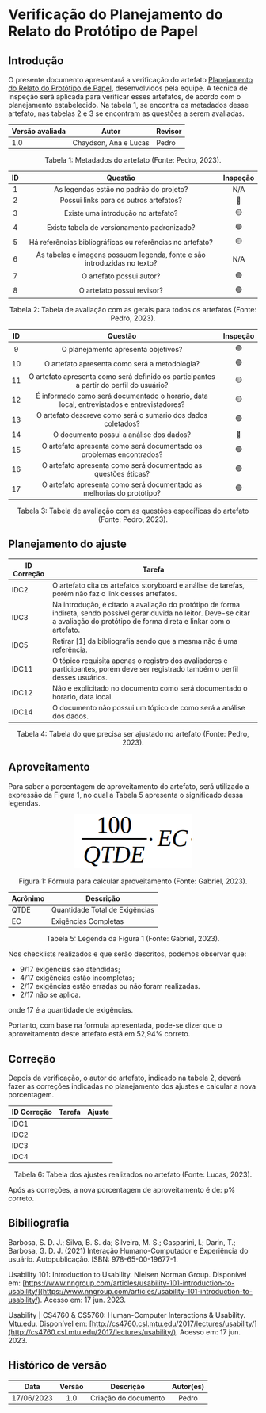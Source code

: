 # Verificação do Planejamento do Relato do Protótipo de Papel

## Introdução

O presente documento apresentará a verificação do artefato [Planejamento do Relato do Protótipo de Papel](../../design-avaliacao-desenvolvimento/nivel2/prototipoDePapel/planejamentoRelatoResultadosAvaliacaoPrototipoPapel.md), desenvolvidos pela equipe. A técnica de inspeção será aplicada para verificar esses artefatos, de acordo com o planejamento estabelecido. Na tabela 1, se encontra os metadados desse artefato, nas tabelas 2 e 3 se encontram as questões a serem avaliadas.

<center>

| Versão avaliada | Autor                 | Revisor |
| ---------------- | --------------------- | ------- |
| 1.0              | Chaydson, Ana e Lucas | Pedro   |

</center>

<div style="text-align: center">
<p> Tabela 1: Metadados do artefato (Fonte: Pedro, 2023). </p>
</div>

| ID |                                 Questão                                 | Inspeção |
| :-: | :-----------------------------------------------------------------------: | :--------: |
| 1 |                 As legendas estão no padrão do projeto?                 |    N/A    |
| 2 |                  Possui links para os outros artefatos?                  |     🔴     |
| 3 |                   Existe uma introdução no artefato?                   |     🟡     |
| 4 |                Existe tabela de versionamento padronizado?                |     🟢     |
| 5 |      Há referências bibliográficas ou referências no artefato?      |     🟡     |
| 6 | As tabelas e imagens possuem legenda, fonte e são introduzidas no texto? |    N/A    |
| 7 |                         O artefato possui autor?                         |     🟢     |
| 8 |                        O artefato possui revisor?                        |     🟢     |

<div style="text-align: center">
<p> Tabela 2: Tabela de avaliação com as gerais para todos os artefatos (Fonte: Pedro, 2023). </p>
</div>

| ID |                                          Questão                                          | Inspeção |
| :-: | :-----------------------------------------------------------------------------------------: | :--------: |
| 9 |                             O planejamento apresenta objetivos?                             |     🟢     |
| 10 |                       O artefato apresenta como será a metodologia?                       |     🟢     |
| 11 |  O artefato apresenta como será definido os participantes a partir do perfil do usuário?  |     🟡     |
| 12 | É informado como será documentado o horario, data local, entrevistados e entrevistadores? |     🟡     |
| 13 |               O artefato descreve como será o sumario dos dados coletados?               |     🟢     |
| 14 |                          O documento possui a análise dos dados?                          |     🔴     |
| 15 |            O artefato apresenta como será documentado os problemas encontrados?            |     🟢     |
| 16 |              O artefato apresenta como será documentado as questões éticas?              |     🟢     |
| 17 |           O artefato apresenta como será documentado as melhorias do protótipo?           |     🟢     |

<div style="text-align: center">
<p> Tabela 3: Tabela de avaliação com as questões específicas do artefato (Fonte: Pedro, 2023). </p>
</div>

## Planejamento do ajuste

| ID Correção | Tarefa                                                                                                                                                                                              |
| ------------- | --------------------------------------------------------------------------------------------------------------------------------------------------------------------------------------------------- |
| IDC2          | O artefato cita os artefatos storyboard e análise de tarefas, porém não faz o link desses artefatos.                                                                                             |
| IDC3          | Na introdução, é citado a avaliação do protótipo de forma indireta, sendo possivel gerar duvida no leitor. Deve-se citar a avaliação do protótipo de forma direta e linkar com o artefato. |
| IDC5          | Retirar [1] da bibliografia sendo que a mesma não é uma referência.                                                                                                                              |
| IDC11         | O tópico requisita apenas o registro dos avaliadores e participantes, porém deve ser registrado também o perfil desses usuários.                                                               |
| IDC12         | Não é explicitado no documento como será documentado o horario, data local.                                                                                                                     |
| IDC14         | O documento não possui um tópico de como será a análise dos dados.                                                                                                                              |

<div style="text-align: center">
<p> Tabela 4: Tabela do que precisa ser ajustado no artefato (Fonte: Pedro, 2023). </p>
</div>

## Aproveitamento

Para saber a porcentagem de aproveitamento do artefato, será utilizado a expressão da Figura 1, no qual a Tabela 5 apresenta o significado dessa legendas.

<center>

<img src="../../../images/formulaCalculoAproveitamento.png"  alt="legenda da fórmula da figura 1"/>
<div style="text-align: center">

<p> Figura 1: Fórmula para calcular aproveitamento (Fonte: Gabriel, 2023). </p>
</div>

| Acrônimo | Descrição                     |
| --------- | ------------------------------- |
| QTDE      | Quantidade Total de Exigências |
| EC        | Exigências Completas           |

<div style="text-align: center">
<p> Tabela 5: Legenda da Figura 1 (Fonte: Gabriel, 2023). </p>
</div>

</center>

Nos checklists realizados e que serão descritos, podemos observar que:

- 9/17 exigências são atendidas;
- 4/17 exigências estão incompletas;
- 2/17 exigências estão erradas ou não foram realizadas.
- 2/17 não se aplica.

onde 17 é a quantidade de exigências.

Portanto, com base na formula apresentada, pode-se dizer que o aproveitamento deste artefato está em 52,94% correto.

## Correção

Depois da verificação, o autor do artefato, indicado na tabela 2, deverá fazer as correções indicadas no planejamento dos ajustes e calcular a nova porcentagem.

<center>

| ID Correção | Tarefa | Ajuste |
| ------------- | ------ | ------ |
| IDC1          |        |        |
| IDC2          |        |        |
| IDC3          |        |        |
| IDC4          |        |        |

</center>
<!-- Atualizar histórico de versão, após corrigir. -->

<div style="text-align: center">
<p> Tabela 6: Tabela dos ajustes realizados no artefato (Fonte: Lucas, 2023). </p>
</div>

Após as correções, a nova porcentagem de aproveitamento é de: p% correto.

## Bibiliografia

Barbosa, S. D. J.; Silva, B. S. da; Silveira, M. S.; Gasparini, I.; Darin, T.; Barbosa, G. D. J. (2021) Interação Humano-Computador e Experiência do usuário. Autopublicação. ISBN: 978-65-00-19677-1.

Usability 101: Introduction to Usability. Nielsen Norman Group. Disponível em: [https://www.nngroup.com/articles/usability-101-introduction-to-usability/](https://www.nngroup.com/articles/usability-101-introduction-to-usability/). Acesso em: 17 jun. 2023.

‌Usability | CS4760 & CS5760: Human-Computer Interactions & Usability. Mtu.edu. Disponível em: [http://cs4760.csl.mtu.edu/2017/lectures/usability/](http://cs4760.csl.mtu.edu/2017/lectures/usability/). Acesso em: 17 jun. 2023.

## Histórico de versão

|    Data    | Versão |      Descrição      | Autor(es) |
| :--------: | :-----: | :--------------------: | :-------: |
| 17/06/2023 |   1.0   | Criação do documento |   Pedro   |
